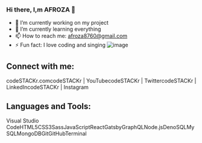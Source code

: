 ### Hi there, I,m AFROZA 👋




- 🔭 I’m currently working on my project
- 🌱 I’m currently learning everything 
- 📫 How to reach me: afroza8760@gmail.com
- ⚡ Fun fact: I love coding and singing ![image](https://user-images.githubusercontent.com/86671081/143037824-cb2070c8-b11f-4683-b0cf-1e56114d6074.png)




## Connect with me:
codeSTACKr.comcodeSTACKr | YouTubecodeSTACKr | TwittercodeSTACKr | LinkedIncodeSTACKr | Instagram


## Languages and Tools:
Visual Studio CodeHTML5CSS3SassJavaScriptReactGatsbyGraphQLNode.jsDenoSQLMySQLMongoDBGitGitHubTerminal





